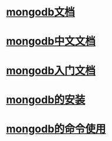 # [mongodb文档](https://docs.mongodb.com/)  

# [mongodb中文文档](http://docs.mongoing.com/manual-zh/)  

# [mongodb入门文档](http://javascript.ruanyifeng.com/nodejs/mongodb.html)  

# []()  


# [mongodb的安装](./mongodb-install.md) 

# [mongodb的命令使用](./mongodb-order.md)
